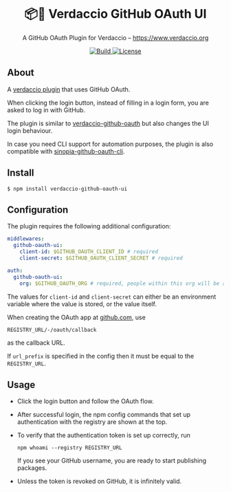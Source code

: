<h1 align="center">
  📦🔐 Verdaccio GitHub OAuth UI
</h1>

<p align="center">
  A GitHub OAuth Plugin for Verdaccio – <a href="https://www.verdaccio.org">https://www.verdaccio.org</a>
</p>

<p align="center">
  <a href="https://circleci.com/gh/n4bb12/verdaccio-github-oauth-ui">
    <img alt="Build" src="https://img.shields.io/circleci/project/github/n4bb12/verdaccio-github-oauth-ui/master.svg?style=flat-square&label=Build&logo=circleci">
  </a>
  <a href="https://raw.githubusercontent.com/n4bb12/verdaccio-github-oauth-ui/master/LICENSE">
    <img alt="License" src="https://img.shields.io/badge/License-MIT-lightgrey.svg?style=flat-square">
  </a>
</p>

## About

A [verdaccio plugin](https://verdaccio.org/docs/en/plugins) that uses GitHub OAuth.

When clicking the login button, instead of filling in a login form, you are asked to log in with GitHub.

The plugin is similar to [verdaccio-github-oauth](https://github.com/aroundus-inc/verdaccio-github-oauth) but also changes the UI login behaviour.

In case you need CLI support for automation purposes, the plugin is also compatible with [sinopia-github-oauth-cli](https://github.com/soundtrackyourbrand/sinopia-github-oauth-cli).

## Install

```
$ npm install verdaccio-github-oauth-ui
```

## Configuration

The plugin requires the following additional configuration:

```yaml
middlewares:
  github-oauth-ui:
    client-id: $GITHUB_OAUTH_CLIENT_ID # required
    client-secret: $GITHUB_OAUTH_CLIENT_SECRET # required

auth:
  github-oauth-ui:
    org: $GITHUB_OAUTH_ORG # required, people within this org will be able to auth
```

The values for `client-id` and `client-secret` can either be an environment variable where the value is stored, or the value itself.

When creating the OAuth app at [github.com](https://github.com/settings/developers), use

```
REGISTRY_URL/-/oauth/callback
```

as the callback URL.

If `url_prefix` is specified in the config then it must be equal to the `REGISTRY_URL`.

## Usage

- Click the login button and follow the OAuth flow.

- After successful login, the npm config commands that set up authentication with the registry are shown at the top.

- To verify that the authentication token is set up correctly, run

  ```
  npm whoami --registry REGISTRY_URL
  ```

  If you see your GitHub username, you are ready to start publishing packages.

- Unless the token is revoked on GitHub, it is infinitely valid.
